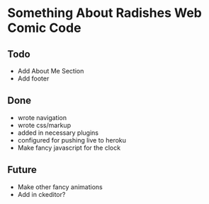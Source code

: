 # Something About Radishes Web Comic Code

## Todo
* Add About Me Section
* Add footer

## Done
* wrote navigation
* wrote css/markup
* added in necessary plugins
* configured for pushing live to heroku
* Make fancy javascript for the clock

## Future
* Make other fancy animations
* Add in ckeditor? 


